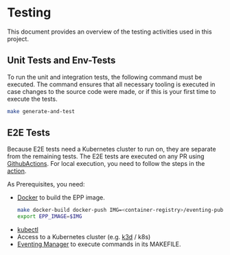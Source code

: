 # Testing

This document provides an overview of the testing activities used in this project.

## Unit Tests and Env-Tests

To run the unit and integration tests, the following command must be executed. The command ensures that all necessary tooling is executed in case changes to the source code were made, or if this is your first time to execute the tests.

```sh
make generate-and-test
```

## E2E Tests

Because E2E tests need a Kubernetes cluster to run on, they are separate from the remaining tests.
The E2E tests are executed on any PR using [GithubActions](https://github.com/kyma-project/eventing-publisher-proxy/actions/workflows/e2e.yml).
For local execution, you need to follow the steps in the [action](../../.github/workflows/e2e.yml).

As Prerequisites, you need:

- [Docker](https://www.docker.com/) to build the EPP image.
  ```sh
  make docker-build docker-push IMG=<container-registry>/eventing-publisher-proxy:<tag>
  export EPP_IMAGE=$IMG
  ```
- [kubectl](https://kubernetes.io/docs/tasks/tools/)
- Access to a Kubernetes cluster (e.g. [k3d](https://k3d.io/) / k8s)  
- [Eventing Manager](https://github.com/kyma-project/eventing-manager/) to execute commands in its MAKEFILE.


